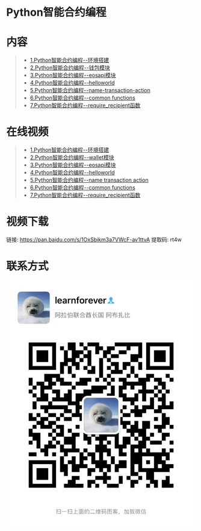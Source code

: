 # Python智能合约编程

# 内容

> - [1.Python智能合约编程--环境搭建](01.Python-Smart-Contract-Development--Environment.pdf)
> - [2.Python智能合约编程--钱包模块](02.Python-Smart-Contract-Development--Wallet.ipynb)
> - [3.Python智能合约编程--eosapi模块](03.Python-Smart-Contract-Development--eosapi.ipynb)
> - [4.Python智能合约编程--helloworld](04.Python-Smart-Contract-Development--helloworld.ipynb)
> - [5.Python智能合约编程--name-transaction-action](05.Python-Smart-Contract-Development--name-transaction-action.ipynb)
> - [6.Python智能合约编程--common functions](06.Python-Smart-Contract-Development--Common-functions.ipynb)
> - [7.Python智能合约编程--require_recipient函数](07.Python-Smart-Contract-Development--require_recipient.ipynb)

# 在线视频

> - [1.Python智能合约编程--环境搭建](https://youtu.be/x6WWYkP_drI)
> - [2.Python智能合约编程--wallet模块](https://youtu.be/5KxC7gfcDVo)
> - [3.Python智能合约编程--eosapi模块](https://youtu.be/lb9F_SBtHEg)
> - [4.Python智能合约编程--helloworld](https://youtu.be/XJRxuMOJwWo)
> - [5.Python智能合约编程--name transaction action](https://youtu.be/OK-FDVKiJJk)
> - [6.Python智能合约编程--common functions](https://youtu.be/-CwgURoh0VU)
> - [7.Python智能合约编程--require_recipient函数](https://youtu.be/mJPjcl1Ucsw)



# 视频下载
链接: https://pan.baidu.com/s/1OxSbikm3a7VWcF-av1ttvA
提取码: rt4w

# 联系方式
![](images/IMG_1056.JPG)
